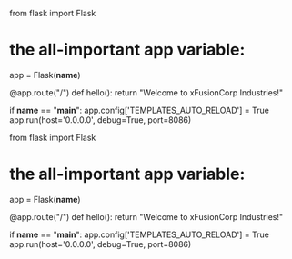 from flask import Flask

# the all-important app variable:
app = Flask(__name__)

@app.route("/")
def hello():
    return "Welcome to xFusionCorp Industries!"

if __name__ == "__main__":
        app.config['TEMPLATES_AUTO_RELOAD'] = True
        app.run(host='0.0.0.0', debug=True, port=8086)




from flask import Flask

# the all-important app variable:
app = Flask(__name__)

@app.route("/")
def hello():
    return "Welcome to xFusionCorp Industries!"

if __name__ == "__main__":
        app.config['TEMPLATES_AUTO_RELOAD'] = True
        app.run(host='0.0.0.0', debug=True, port=8086)